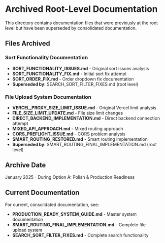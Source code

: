 # Archived Root-Level Documentation

This directory contains documentation files that were previously at the root level but have been superseded by consolidated documentation.

## Files Archived

### Sort Functionality Documentation
- **SORT_FUNCTIONALITY_ISSUES.md** - Original sort issues analysis
- **SORT_FUNCTIONALITY_FIX.md** - Initial sort fix attempt  
- **SORT_ORDER_FIX.md** - Order dropdown fix documentation
- **Superseded by**: SEARCH_SORT_FILTER_FIXES.md (root level)

### File Upload System Documentation  
- **VERCEL_PROXY_SIZE_LIMIT_ISSUE.md** - Original Vercel limit analysis
- **FILE_SIZE_LIMIT_UPDATE.md** - File size limit changes
- **DIRECT_BACKEND_IMPLEMENTATION.md** - Direct backend connection attempt
- **MIXED_API_APPROACH.md** - Mixed routing approach
- **CORS_PREFLIGHT_ISSUE.md** - CORS problem analysis
- **SMART_ROUTING_RESTORED.md** - Smart routing implementation
- **Superseded by**: SMART_ROUTING_FINAL_IMPLEMENTATION.md (root level)

## Archive Date
January 2025 - During Option A: Polish & Production Readiness

## Current Documentation
For current, consolidated documentation, see:
- **PRODUCTION_READY_SYSTEM_GUIDE.md** - Master system documentation
- **SMART_ROUTING_FINAL_IMPLEMENTATION.md** - Complete file upload system
- **SEARCH_SORT_FILTER_FIXES.md** - Complete search functionality